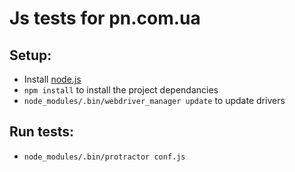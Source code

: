 
# Js tests for pn.com.ua

## Setup:
* Install [node.js](http://nodejs.org)
* `npm install` to install the project dependancies
* `node_modules/.bin/webdriver_manager update` to update drivers

## Run tests:
* `node_modules/.bin/protractor conf.js`
